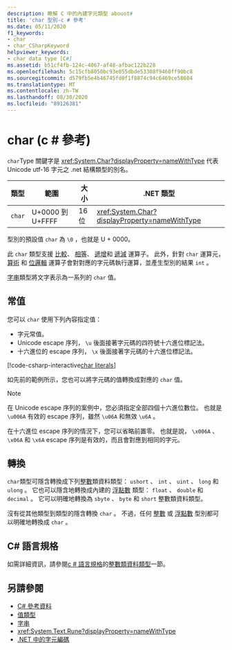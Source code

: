 ```yaml
---
description: 瞭解 C 中的內建字元類型 abouot#
title: 'char 型別-c # 參考'
ms.date: 05/11/2020
f1_keywords:
- char
- char_CSharpKeyword
helpviewer_keywords:
- char data type [C#]
ms.assetid: b51cf4fb-124c-4067-af48-afbac122b228
ms.openlocfilehash: 5c15cfb8050bc93e055dbde53308f9460ff90bc8
ms.sourcegitcommit: d579fb5e4b46745fd0f1f8874c94c6469ce58604
ms.translationtype: MT
ms.contentlocale: zh-TW
ms.lasthandoff: 08/30/2020
ms.locfileid: "89126381"
---
```

# <a name="char-c-reference"></a>char (c # 參考) 

`char`Type 關鍵字是 <xref:System.Char?displayProperty=nameWithType> 代表 Unicode utf-16 字元之 .net 結構類型的別名。

|類型|範圍|大小|.NET 類型|
|----------|-----------|----------|-------------------------|
|`char`|U+0000 到 U+FFFF|16位|<xref:System.Char?displayProperty=nameWithType>|

型別的預設值 `char` 為 `\0` ，也就是 U + 0000。

此 `char` 類型支援 [比較](../operators/comparison-operators.md)、 [相等](../operators/equality-operators.md)、 [遞增](../operators/arithmetic-operators.md#increment-operator-)和 [遞減](../operators/arithmetic-operators.md#decrement-operator---) 運算子。 此外，針對 `char` 運算元， [算術](../operators/arithmetic-operators.md) 和 [位邏輯](../operators/bitwise-and-shift-operators.md) 運算子會對對應的字元碼執行運算，並產生型別的結果 `int` 。

[字串](reference-types.md#the-string-type)類型將文字表示為一系列的 `char` 值。

## <a name="literals"></a>常值

您可以 `char` 使用下列內容指定值：

- 字元常值。
- Unicode escape 序列， `\u` 後面接著字元碼的四符號十六進位標記法。
- 十六進位的 escape 序列， `\x` 後面接著字元碼的十六進位標記法。

[!code-csharp-interactive[char literals](snippets/CharType.cs#Literals)]

如先前的範例所示，您也可以將字元碼的值轉換成對應的 `char` 值。

> [!NOTE]
> 在 Unicode escape 序列的案例中，您必須指定全部四個十六進位數位。 也就是 `\u006A` 有效的 escape 序列，雖然 `\u06A` 和無效 `\u6A` 。
>
> 在十六進位 escape 序列的情況下，您可以省略前置零。 也就是說， `\x006A` 、 `\x06A` 和 `\x6A` escape 序列是有效的，而且會對應到相同的字元。

## <a name="conversions"></a>轉換

`char`類型可隱含轉換成下列[整數](integral-numeric-types.md)類資料類型： `ushort` 、 `int` 、 `uint` 、 `long` 和 `ulong` 。 它也可以隱含地轉換成內建的 [浮點數](floating-point-numeric-types.md) 類型： `float` 、 `double` 和 `decimal` 。 它可以明確地轉換為 `sbyte` 、 `byte` 和 `short` 整數類資料類型。

沒有從其他類型到類型的隱含轉換 `char` 。 不過，任何 [整數](integral-numeric-types.md) 或 [浮點數](floating-point-numeric-types.md) 型別都可以明確地轉換成 `char` 。

## <a name="c-language-specification"></a>C# 語言規格

如需詳細資訊，請參閱[c # 語言規格](~/_csharplang/spec/introduction.md)的[整數類資料類型](~/_csharplang/spec/types.md#integral-types)一節。

## <a name="see-also"></a>另請參閱

- [C# 參考資料](../index.md)
- [值類型](value-types.md)
- [字串](../../programming-guide/strings/index.md)
- <xref:System.Text.Rune?displayProperty=nameWithType>
- [.NET 中的字元編碼](../../../standard/base-types/character-encoding-introduction.md)
